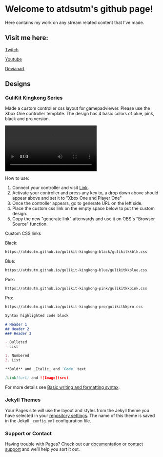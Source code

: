 # Welcome to atdsutm's github page!

Here contains my work on any stream related content that I've made.

## Visit me here:

[Twitch](https://www.twitch.tv/atdsutm)

[Youtube](https://www.youtube.com/user/atdsutm)

[Devianart](https://www.deviantart.com/atdsutm/about)

## Designs

### GuliKit Kingkong Series

Made a custom controller css layout for gamepadviewer. Please use the Xbox One controller template.
The design has 4 basic colors of blue, pink, black and pro version.


![Image](https://atdsutm.github.io/2022-05-26%2021-39-51.webm)


How to use:
1. Connect your controller and visit [Link](url).
2. Activate your controller and press any key to, a drop down above should appear above and set it to "Xbox One and Player One"
3. Once the controller appears, go to generate URL on the left side.
4. Place the custom css link on the empty space below to put the custom design. 
5. Copy the new "generate link" afterwards and use it on OBS's "Browser Source" function.

Custom CSS links

Black:

```markdown
https://atdsutm.github.io/gulikit-kingkong-black/gulikitkkblk.css
```
Blue:

```markdown
https://atdsutm.github.io/gulikit-kingkong-blue/gulikitkkblue.css
```
Pink:

```markdown
https://atdsutm.github.io/gulikit-kingkong-pink/gulikitkkpink.css
```
Pro:

```markdown
https://atdsutm.github.io/gulikit-kingkong-pro/gulikitkkpro.css
```

```markdown
Syntax highlighted code block

# Header 1
## Header 2
### Header 3

- Bulleted
- List

1. Numbered
2. List

**Bold** and _Italic_ and `Code` text

[Link](url) and ![Image](src)
```

For more details see [Basic writing and formatting syntax](https://docs.github.com/en/github/writing-on-github/getting-started-with-writing-and-formatting-on-github/basic-writing-and-formatting-syntax).

### Jekyll Themes

Your Pages site will use the layout and styles from the Jekyll theme you have selected in your [repository settings](https://github.com/atdsutm/atdsutm.github.io/settings/pages). The name of this theme is saved in the Jekyll `_config.yml` configuration file.

### Support or Contact

Having trouble with Pages? Check out our [documentation](https://docs.github.com/categories/github-pages-basics/) or [contact support](https://support.github.com/contact) and we’ll help you sort it out.
